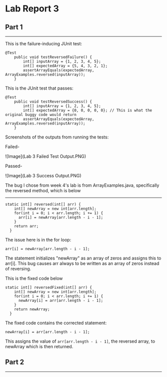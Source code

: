 # Lab Report 3
## Part 1
---

This is the failure-inducing JUnit test:
```
@Test
    public void testReversedFailure() {
        int[] inputArray = {1, 2, 3, 4, 5};
        int[] expectedArray = {5, 4, 3, 2, 1};
        assertArrayEquals(expectedArray, ArrayExamples.reversed(inputArray));
    }
```

This is the JUnit test that passes:
```
@Test
    public void testReversedSuccess() {
        int[] inputArray = {1, 2, 3, 4, 5};
        int[] expectedArray = {0, 0, 0, 0, 0}; // This is what the original buggy code would return
        assertArrayEquals(expectedArray, ArrayExamples.reversed(inputArray));
    }
```

Screenshots of the outputs from running the tests:

Failed-

![Image](Lab 3 Failed Test Output.PNG)


Passed-

![Image](Lab 3 Success Output.PNG)

The bug I chose from week 4's lab is from ArrayExamples.java, specifically the reversed method, which is below

---
```
static int[] reversed(int[] arr) {
    int[] newArray = new int[arr.length];
    for(int i = 0; i < arr.length; i += 1) {
      arr[i] = newArray[arr.length - i - 1];
    }
    return arr;
  }
```
The issue here is in the for loop:
```
arr[i] = newArray[arr.length - i - 1];
```
The statement initializes "newArray" as an array of zeros and assigns this to arr[i]. This bug causes arr always to be written as an array of zeros instead of reversing.

This is the fixed code below
```
static int[] reversedFixed(int[] arr) {
    int[] newArray = new int[arr.length];
    for(int i = 0; i < arr.length; i += 1) {
      newArray[i] = arr[arr.length - i - 1];
    }
    return newArray;
  }
```
The fixed code contains the corrected statement:
```
newArray[i] = arr[arr.length - i - 1];
```
This assigns the value of `arr[arr.length - i - 1]`, the reversed array, to newArray which is then returned.

## Part 2
---

